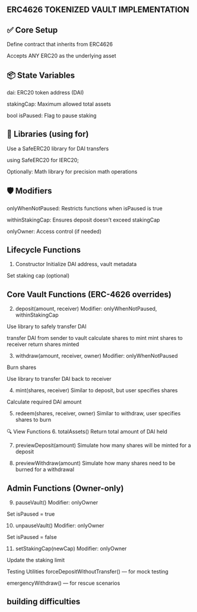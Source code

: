 ## ERC4626 TOKENIZED VAULT IMPLEMENTATION

## ✅ Core Setup
Define contract that inherits from ERC4626

Accepts  ANY ERC20 as the underlying asset

## 📦 State Variables
dai: ERC20 token address (DAI)

stakingCap: Maximum allowed total assets

bool isPaused: Flag to pause staking

## 🧩 Libraries (using  for)
Use a SafeERC20 library for DAI transfers

using SafeERC20 for IERC20;

Optionally: Math library for precision math operations

## 🛡️ Modifiers
onlyWhenNotPaused: Restricts functions when isPaused is true

withinStakingCap: Ensures deposit doesn’t exceed stakingCap

onlyOwner: Access control (if needed)

## Lifecycle Functions
1. Constructor
Initialize DAI address, vault metadata

Set staking cap (optional)

## Core Vault Functions (ERC-4626 overrides)
2. deposit(amount, receiver)
Modifier: onlyWhenNotPaused, withinStakingCap

Use library to safely transfer DAI

  transfer DAI from sender to vault
    calculate shares to mint
    mint shares to receiver
    return shares minted


3. withdraw(amount, receiver, owner)
Modifier: onlyWhenNotPaused

Burn shares

Use library to transfer DAI back to receiver

4. mint(shares, receiver)
Similar to deposit, but user specifies shares

Calculate required DAI amount

5. redeem(shares, receiver, owner)
Similar to withdraw, user specifies shares to burn

🔍 View Functions
6. totalAssets()
Return total amount of DAI held

7. previewDeposit(amount)
Simulate how many shares will be minted for a deposit

8. previewWithdraw(amount)
Simulate how many shares need to be burned for a withdrawal

## Admin Functions (Owner-only)
9. pauseVault()
Modifier: onlyOwner

Set isPaused = true

10. unpauseVault()
Modifier: onlyOwner

Set isPaused = false

11. setStakingCap(newCap)
Modifier: onlyOwner

Update the staking limit

Testing Utilities
forceDepositWithoutTransfer() — for mock testing

emergencyWithdraw() — for rescue scenarios

## building difficulties
